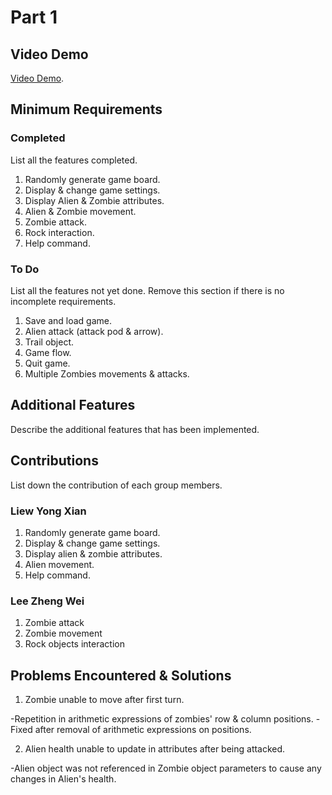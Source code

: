 # Part 1

## Video Demo

[Video Demo](https://youtu.be/5woTpNdhTVs).

## Minimum Requirements

### Completed

List all the features completed.

1. Randomly generate game board.
2. Display & change game settings.
3. Display Alien & Zombie attributes.
4. Alien & Zombie movement.
5. Zombie attack.
6. Rock interaction.
7. Help command.

### To Do

List all the features not yet done. Remove this section if there is no incomplete requirements.

1. Save and load game.
2. Alien attack (attack pod & arrow).
3. Trail object.
4. Game flow.
5. Quit game.
6. Multiple Zombies movements & attacks.

## Additional Features

Describe the additional features that has been implemented.

## Contributions

List down the contribution of each group members.

### Liew Yong Xian

1. Randomly generate game board.
2. Display & change game settings.
3. Display alien & zombie attributes.
4. Alien movement.
5. Help command.

### Lee Zheng Wei
1. Zombie attack
2. Zombie movement
3. Rock objects interaction

## Problems Encountered & Solutions

1. Zombie unable to move after first turn.

-Repetition in arithmetic expressions of zombies' row & column positions. 
-Fixed after removal of arithmetic expressions on positions.

2. Alien health unable to update in attributes after being attacked.

-Alien object was not referenced in Zombie object parameters to cause any changes in Alien's health.
